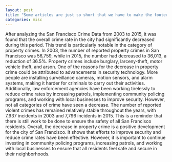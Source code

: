 ```yaml
---
layout: post
title: "Some articles are just so short that we have to make the footer stick"
categories: misc
---
```

After analyzing the San Francisco Crime Data from 2003 to 2015, it was found that the overall crime rate in the city had significantly decreased during this period. This trend is particularly notable in the category of property crimes.
In 2003, the number of reported property crimes in San Francisco was 56,759, while in 2015, the number had decreased to 36,013, a reduction of 36.5%. Property crimes include burglary, larceny-theft, motor vehicle theft, and arson.
One of the reasons for the decrease in property crime could be attributed to advancements in security technology. More people are installing surveillance cameras, motion sensors, and alarm systems, making it harder for criminals to carry out their activities. Additionally, law enforcement agencies have been working tirelessly to reduce crime rates by increasing patrols, implementing community policing programs, and working with local businesses to improve security.
However, not all categories of crime have seen a decrease. The number of reported violent crimes has remained relatively stable throughout the years, with 7,937 incidents in 2003 and 7,796 incidents in 2015. This is a reminder that there is still work to be done to ensure the safety of all San Francisco residents.
Overall, the decrease in property crime is a positive development for the city of San Francisco. It shows that efforts to improve security and reduce crime rates have been effective. However, it is important to continue investing in community policing programs, increasing patrols, and working with local businesses to ensure that all residents feel safe and secure in their neighborhoods.
